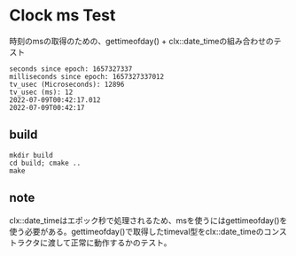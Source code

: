 # Clock ms Test

時刻のmsの取得のための、gettimeofday() + clx::date_timeの組み合わせのテスト

```
seconds since epoch: 1657327337
milliseconds since epoch: 1657327337012
tv_usec (Microseconds): 12896
tv_usec (ms): 12
2022-07-09T00:42:17.012
2022-07-09T00:42:17
```

## build
```
mkdir build
cd build; cmake ..
make
```

## note

clx::date_timeはエポック秒で処理されるため、msを使うにはgettimeofday()を使う必要がある。gettimeofday()で取得したtimeval型をclx::date_timeのコンストラクタに渡して正常に動作するかのテスト。

